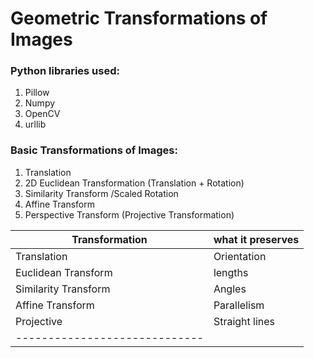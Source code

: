 # Geometric Transformations of Images

### Python libraries used:
1. Pillow
2. Numpy
3. OpenCV
4. urllib

### Basic Transformations of Images:
1. Translation
2. 2D Euclidean Transformation (Translation + Rotation)
3. Similarity Transform /Scaled Rotation
4. Affine Transform
5. Perspective Transform (Projective Transformation)

| Transformation | what it preserves |
|----------------|-------------------|
| Translation    | Orientation|
| Euclidean Transform | lengths |
| Similarity Transform | Angles |
| Affine Transform | Parallelism |
| Projective | Straight lines| 
|-----------------------------|

